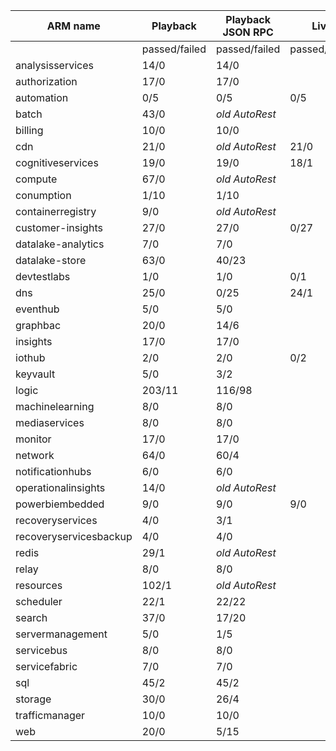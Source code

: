 |ARM name              |Playback     |Playback JSON RPC|Live         |Live JSON RPC |PS Live      |
|----------------------|-------------|-----------------|-------------|--------------|-------------|
|                      |passed/failed|passed/failed    |passed/failed|passed/failed |passed/failed|
|analysisservices      |14/0         |14/0             |             |              |4/4          |
|authorization         |17/0         |17/0             |             |3/12          |             |
|automation            |0/5          |0/5              |0/5          |              |62/3         |
|batch                 |43/0         |_old AutoRest_   |             |              |150/32       |
|billing               |10/0         |10/0             |             |              |0/10         |
|cdn                   |21/0         |_old AutoRest_   |21/0         |              |1/18         |
|cognitiveservices     |19/0         |19/0             |18/1         |              |1/11         |
|compute               |67/0         |_old AutoRest_   |             |              |             |
|conumption            |1/10         |1/10             |             |              |3/6          |
|containerregistry     |9/0          |_old AutoRest_   |             |              |1/2          |
|customer-insights     |27/0         |27/0             |0/27         |0/27          |             |
|datalake-analytics    |7/0          |7/0              |             |              |0/18         |
|datalake-store        |63/0         |40/23            |             |32/31         |14/0         |
|devtestlabs           |1/0          |1/0              |0/1          |              |0/5          |
|dns                   |25/0         |0/25             |24/1         |              |1/42         |
|eventhub              |5/0          |5/0              |             |              |1/4          |
|graphbac              |20/0         |14/6             |             |              |             |
|insights              |17/0         |17/0             |             |              |32/34        |
|iothub                |2/0          |2/0              |0/2          |0/2           |0/1          |
|keyvault              |5/0          |3/2              |             |              |17/10        |
|logic                 |203/11       |116/98           |             |              |45/19        |
|machinelearning       |8/0          |8/0              |             |              |0/8          |
|mediaservices         |8/0          |8/0              |             |_old commit_  |1/1          |
|monitor               |17/0         |17/0             |             |              |             |
|network               |64/0         |60/4             |             |              |1/62         |
|notificationhubs      |6/0          |6/0              |             |              |1/3          |
|operationalinsights   |14/0         |_old AutoRest_   |             |              |1/12         |
|powerbiembedded       |9/0          |9/0              |9/0          |              |8/0          |
|recoveryservices      |4/0          |3/1              |             |              |0/1          |
|recoveryservicesbackup|4/0          |4/0              |             |              |0/25         |
|redis                 |29/1         |_old AutoRest_   |             |_old AutoRest_|9/3          |
|relay                 |8/0          |8/0              |             |              |1/5          |
|resources             |102/1        |_old AutoRest_   |             |              |59/80        |
|scheduler             |22/1         |22/22            |             |              |8/0          |
|search                |37/0         |17/20            |             |              |             |
|servermanagement      |5/0          |1/5              |             |              |0/3          |
|servicebus            |8/0          |8/0              |             |              |1/6          |
|servicefabric         |7/0          |7/0              |             |              |0/10         |
|sql                   |45/2         |45/2             |             |0/46          |45/144       |
|storage               |30/0         |26/4             |             |              |9/3          |
|trafficmanager        |10/0         |10/0             |             |              |4/41         |
|web                   |20/0         |5/15             |             |              |0/40         |

